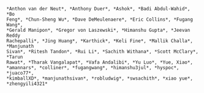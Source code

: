 
    *Anthon van der Neut*, *Anthony Duer*, *Ashok*, *Badi Abdul-Wahid*, *Bo
    Feng*, *Chun-Sheng Wu*, *Dave DeMeulenaere*, *Eric Collins*, *Fugang Wang*,
    *Gerald Manipon*, *Gregor von Laszewski*, *Himanshu Gupta*, *Jeevan Reddy
    Rachepalli*, *Jing Huang*, *Karthick*, *Keli Fine*, *Mallik Challa*, *Manjunath
    Sivan*, *Ritesh Tandon*, *Rui Li*, *Sachith Withana*, *Scott McClary*, *Tarun
    Rawat*, *Tharak Vangalapat*, *Vafa Andalibi*, *Yu Luo*, *Yue, Xiao*,
    *amannars*, *colliner*, *fugangwang*, *himanshu3jul*, *hyspoc*, *juaco77*,
    *kimballXD*, *manjunathsivan*, *robludwig*, *swsachith*, *xiao yue*,
    *zhengyili4321*

